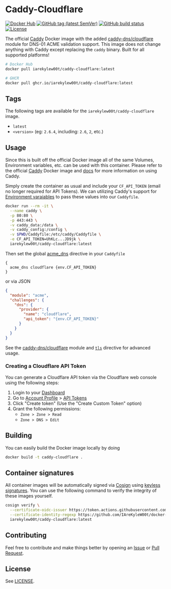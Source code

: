 # Caddy-Cloudflare

[![Docker Hub](https://img.shields.io/badge/Docker%20Hub-iarekylew00t%2Fcaddy--cloudflare-blue?style=flat)](https://hub.docker.com/r/iarekylew00t/caddy-cloudflare)
[![GitHub tag (latest SemVer)](https://img.shields.io/github/v/tag/IAreKyleW00t/docker-caddy-cloudflare?label=version)](https://github.com/IAreKyleW00t/docker-caddy-cloudflare/tags)
[![GitHub build status](https://img.shields.io/github/actions/workflow/status/IAreKyleW00t/docker-caddy-cloudflare/docker.yml?style=flat)](https://github.com/IAreKyleW00t/docker-caddy-cloudflare/actions/workflows/docker.yml)
[![License](https://img.shields.io/github/license/IAreKyleW00t/docker-caddy-cloudflare)](https://github.com/IAreKyleW00t/docker-caddy-cloudflare/blob/main/LICENSE)

The official [Caddy](https://hub.docker.com/_/caddy) Docker image with the added [caddy-dns/cloudflare](https://github.com/caddy-dns/cloudflare) module for DNS-01 ACME validation support. This image does not change anything with Caddy except replacing the `caddy` binary. Built for all supported platforms!

```sh
# Docker Hub
docker pull iarekylew00t/caddy-cloudflare:latest

# GHCR
docker pull ghcr.io/iarekylew00t/caddy-cloudflare:latest
```

## Tags

The following tags are available for the `iarekylew00t/caddy-cloudflare` image.

- `latest`
- `<version>` (eg: `2.6.4`, including: `2.6`, `2`, etc.)

## Usage

Since this is built off the official Docker image all of the same Volumes, Environment variables, etc. can be used with this container. Please refer to the official [Caddy](https://hub.docker.com/_/caddy) Docker image and [docs](https://caddyserver.com/docs/) for more information on using Caddy.

Simply create the container as usual and include your `CF_API_TOKEN` (email no longer required for API Tokens). We can utilizing Caddy's support for [Environment varaiables](https://caddyserver.com/docs/caddyfile/concepts#environment-variables) to pass these values into our `Caddyfile`.

```sh
docker run --rm -it \
  --name caddy \
  -p 80:80 \
  -p 443:443 \
  -v caddy_data:/data \
  -v caddy_config:/config \
  -v $PWD/Caddyfile:/etc/caddy/Caddyfile \
  -e CF_API_TOKEN=UhKLc...JD9jk \
  iarekylew00t/caddy-cloudflare:latest
```

Then set the global [acme_dns](https://caddyserver.com/docs/caddyfile/options#acme-dns) directive in your `Caddyfile`

```Caddyfile
{
  acme_dns cloudflare {env.CF_API_TOKEN}
}
```

or via JSON

```json
{
  "module": "acme",
  "challenges": {
    "dns": {
      "provider": {
        "name": "cloudflare",
        "api_token": "{env.CF_API_TOKEN}"
      }
    }
  }
}
```

See the [caddy-dns/cloudflare](https://github.com/caddy-dns/cloudflare) module and [`tls`](https://caddyserver.com/docs/caddyfile/directives/tls#tls) directive for advanced usage.

### Creating a Cloudflare API Token

You can generate a Cloudflare API token via the Cloudflare web console using the following steps:

1. Login to your [Dashboard](https://dash.cloudflare.com/)
2. Go to [Account Profile](https://dash.cloudflare.com/profile) > [API Tokens](https://dash.cloudflare.com/profile/api-tokens)
3. Click "Create token" (Use the "Create Custom Token" option)
4. Grant the following permissions:
   - `Zone > Zone > Read`
   - `Zone > DNS > Edit`

## Building

You can easily build the Docker image locally by doing

```sh
docker build -t caddy-cloudflare .
```

## Container signatures

All container images will be automatically signed via [Cosign](https://docs.sigstore.dev/cosign/overview/) using [keyless signatures](https://docs.sigstore.dev/cosign/keyless/). You can use the following command to verify the integrity of these images yourself.

```sh
cosign verify \
  --certificate-oidc-issuer https://token.actions.githubusercontent.com \
  --certificate-identity-regexp https://github.com/IAreKyleW00t/docker-caddy-cloudflare/.github/workflows/ \
  iarekylew00t/caddy-cloudflare:latest
```

## Contributing

Feel free to contribute and make things better by opening an [Issue](https://github.com/IAreKyleW00t/docker-caddy-cloudflare/issues) or [Pull Request](https://github.com/IAreKyleW00t/docker-caddy-cloudflare/pulls).

## License

See [LICENSE](https://github.com/IAreKyleW00t/docker-caddy-cloudflare/blob/main/LICENSE).
